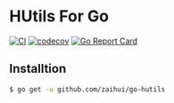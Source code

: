 # HUtils For Go

[![CI](https://github.com/zaihui/go-hutils/workflows/CI/badge.svg)](https://github.com/zaihui/go-hutils)
[![codecov](https://codecov.io/gh/zaihui/go-hutils/branch/master/graph/badge.svg)](https://github.com/zaihui/go-hutils)
[![Go Report Card](https://goreportcard.com/badge/github.com/ackerr/lab)](https://goreportcard.com/report/github.com/ackerr/lab)

## Installtion

```bash
$ go get -u github.com/zaihui/go-hutils
```
